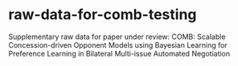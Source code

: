 # raw-data-for-comb-testing
Supplementary raw data for paper under review: COMB: Scalable Concession-driven Opponent Models using Bayesian Learning for Preference Learning in Bilateral Multi-issue Automated Negotiation
